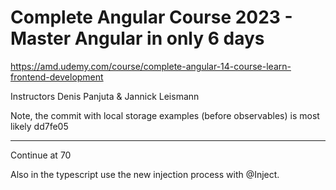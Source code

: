 # Complete Angular Course 2023 - Master Angular in only 6 days

https://amd.udemy.com/course/complete-angular-14-course-learn-frontend-development

Instructors
Denis Panjuta & Jannick Leismann

Note, the commit with local storage examples (before observables) is most likely dd7fe05

---------------------
Continue at 70
 
Also in the typescript use the new injection process with @Inject.